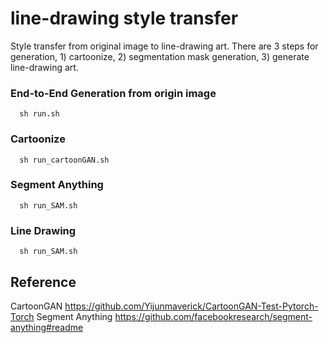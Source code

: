 # line-drawing style transfer

Style transfer from original image to line-drawing art.
There are 3 steps for generation, 1) cartoonize, 2) segmentation mask generation, 3) generate line-drawing art.

### End-to-End Generation from origin image
```
  sh run.sh
```

### Cartoonize
```
  sh run_cartoonGAN.sh
```

### Segment Anything
```
  sh run_SAM.sh
```

### Line Drawing
```
  sh run_SAM.sh
```

## Reference
CartoonGAN https://github.com/Yijunmaverick/CartoonGAN-Test-Pytorch-Torch
Segment Anything https://github.com/facebookresearch/segment-anything#readme
